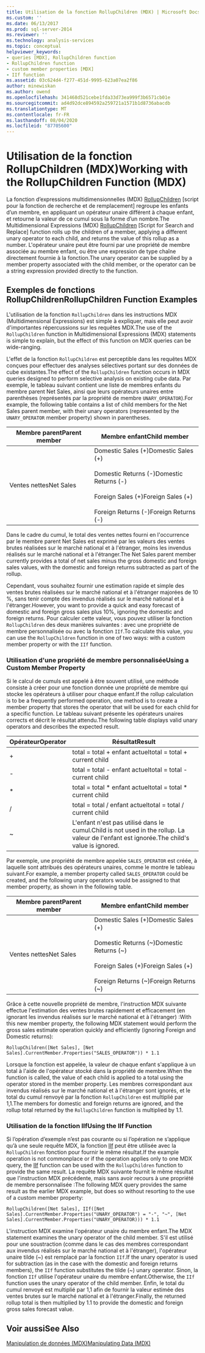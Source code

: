 ```yaml
---
title: Utilisation de la fonction RollupChildren (MDX) | Microsoft Docs
ms.custom: ''
ms.date: 06/13/2017
ms.prod: sql-server-2014
ms.reviewer: ''
ms.technology: analysis-services
ms.topic: conceptual
helpviewer_keywords:
- queries [MDX], RollupChildren function
- RollupChildren function
- custom member properties [MDX]
- IIf function
ms.assetid: 03c624d4-f277-451d-9995-623a07ea2f86
author: minewiskan
ms.author: owend
ms.openlocfilehash: 341468d521cebe1fda33d73ea999f3b6571cb01e
ms.sourcegitcommit: ad4d92dce894592a259721a1571b1d8736abacdb
ms.translationtype: MT
ms.contentlocale: fr-FR
ms.lasthandoff: 08/04/2020
ms.locfileid: "87705600"
---
```

# <a name="working-with-the-rollupchildren-function-mdx"></a><span data-ttu-id="8c455-102">Utilisation de la fonction RollupChildren (MDX)</span><span class="sxs-lookup"><span data-stu-id="8c455-102">Working with the RollupChildren Function (MDX)</span></span>
  <span data-ttu-id="8c455-103">La fonction d’expressions multidimensionnelles (MDX) [RollupChildren](/sql/mdx/rollupchildren-mdx) [script pour la fonction de recherche et de remplacement] regroupe les enfants d’un membre, en appliquant un opérateur unaire différent à chaque enfant, et retourne la valeur de ce cumul sous la forme d’un nombre.</span><span class="sxs-lookup"><span data-stu-id="8c455-103">The Multidimensional Expressions (MDX) [RollupChildren](/sql/mdx/rollupchildren-mdx) [Script for Search and Replace] function rolls up the children of a member, applying a different unary operator to each child, and returns the value of this rollup as a number.</span></span> <span data-ttu-id="8c455-104">L'opérateur unaire peut être fourni par une propriété de membre associée au membre enfant, ou être une expression de type chaîne directement fournie à la fonction.</span><span class="sxs-lookup"><span data-stu-id="8c455-104">The unary operator can be supplied by a member property associated with the child member, or the operator can be a string expression provided directly to the function.</span></span>  
  
## <a name="rollupchildren-function-examples"></a><span data-ttu-id="8c455-105">Exemples de fonctions RollupChildren</span><span class="sxs-lookup"><span data-stu-id="8c455-105">RollupChildren Function Examples</span></span>  
 <span data-ttu-id="8c455-106">L'utilisation de la fonction `RollupChildren` dans les instructions MDX (Multidimensional Expressions) est simple à expliquer, mais elle peut avoir d'importantes répercussions sur les requêtes MDX.</span><span class="sxs-lookup"><span data-stu-id="8c455-106">The use of the `RollupChildren` function in Multidimensional Expressions (MDX) statements is simple to explain, but the effect of this function on MDX queries can be wide-ranging.</span></span>  
  
 <span data-ttu-id="8c455-107">L'effet de la fonction `RollupChildren` est perceptible dans les requêtes MDX conçues pour effectuer des analyses sélectives portant sur des données de cube existantes.</span><span class="sxs-lookup"><span data-stu-id="8c455-107">The effect of the `RollupChildren` function occurs in MDX queries designed to perform selective analysis on existing cube data.</span></span> <span data-ttu-id="8c455-108">Par exemple, le tableau suivant contient une liste de membres enfants du membre parent Net Sales, ainsi que leurs opérateurs unaires entre parenthèses (représentés par la propriété de membre `UNARY_OPERATOR`).</span><span class="sxs-lookup"><span data-stu-id="8c455-108">For example, the following table contains a list of child members for the Net Sales parent member, with their unary operators (represented by the `UNARY_OPERATOR` member property) shown in parentheses.</span></span>  
  
|<span data-ttu-id="8c455-109">Membre parent</span><span class="sxs-lookup"><span data-stu-id="8c455-109">Parent member</span></span>|<span data-ttu-id="8c455-110">Membre enfant</span><span class="sxs-lookup"><span data-stu-id="8c455-110">Child member</span></span>|  
|-------------------|------------------|  
|<span data-ttu-id="8c455-111">Ventes nettes</span><span class="sxs-lookup"><span data-stu-id="8c455-111">Net Sales</span></span>|<span data-ttu-id="8c455-112">Domestic Sales (+)</span><span class="sxs-lookup"><span data-stu-id="8c455-112">Domestic Sales (+)</span></span><br /><br /> <span data-ttu-id="8c455-113">Domestic Returns (-)</span><span class="sxs-lookup"><span data-stu-id="8c455-113">Domestic Returns (-)</span></span><br /><br /> <span data-ttu-id="8c455-114">Foreign Sales (+)</span><span class="sxs-lookup"><span data-stu-id="8c455-114">Foreign Sales (+)</span></span><br /><br /> <span data-ttu-id="8c455-115">Foreign Returns (-)</span><span class="sxs-lookup"><span data-stu-id="8c455-115">Foreign Returns (-)</span></span>|  
  
 <span data-ttu-id="8c455-116">Dans le cadre du cumul, le total des ventes nettes fourni en l'occurrence par le membre parent Net Sales est exprimé par les valeurs des ventes brutes réalisées sur le marché national et à l'étranger, moins les invendus réalisés sur le marché national et à l'étranger.</span><span class="sxs-lookup"><span data-stu-id="8c455-116">The Net Sales parent member currently provides a total of net sales minus the gross domestic and foreign sales values, with the domestic and foreign returns subtracted as part of the rollup.</span></span>  
  
 <span data-ttu-id="8c455-117">Cependant, vous souhaitez fournir une estimation rapide et simple des ventes brutes réalisées sur le marché national et à l'étranger majorées de 10 %, sans tenir compte des invendus réalisés sur le marché national et à l'étranger.</span><span class="sxs-lookup"><span data-stu-id="8c455-117">However, you want to provide a quick and easy forecast of domestic and foreign gross sales plus 10%, ignoring the domestic and foreign returns.</span></span> <span data-ttu-id="8c455-118">Pour calculer cette valeur, vous pouvez utiliser la fonction `RollupChildren` des deux manières suivantes : avec une propriété de membre personnalisée ou avec la fonction `IIf`.</span><span class="sxs-lookup"><span data-stu-id="8c455-118">To calculate this value, you can use the `RollupChildren` function in one of two ways: with a custom member property or with the `IIf` function.</span></span>  
  
### <a name="using-a-custom-member-property"></a><span data-ttu-id="8c455-119">Utilisation d'une propriété de membre personnalisée</span><span class="sxs-lookup"><span data-stu-id="8c455-119">Using a Custom Member Property</span></span>  
 <span data-ttu-id="8c455-120">Si le calcul de cumuls est appelé à être souvent utilisé, une méthode consiste à créer pour une fonction donnée une propriété de membre qui stocke les opérateurs à utiliser pour chaque enfant.</span><span class="sxs-lookup"><span data-stu-id="8c455-120">If the rollup calculation is to be a frequently performed operation, one method is to create a member property that stores the operator that will be used for each child for a specific function.</span></span> <span data-ttu-id="8c455-121">Le tableau suivant présente les opérateurs unaires corrects et décrit le résultat attendu.</span><span class="sxs-lookup"><span data-stu-id="8c455-121">The following table displays valid unary operators and describes the expected result.</span></span>  
  
|<span data-ttu-id="8c455-122">Opérateur</span><span class="sxs-lookup"><span data-stu-id="8c455-122">Operator</span></span>|<span data-ttu-id="8c455-123">Résultat</span><span class="sxs-lookup"><span data-stu-id="8c455-123">Result</span></span>|  
|--------------|------------|  
|+|<span data-ttu-id="8c455-124">total = total + enfant actuel</span><span class="sxs-lookup"><span data-stu-id="8c455-124">total = total + current child</span></span>|  
|-|<span data-ttu-id="8c455-125">total = total - enfant actuel</span><span class="sxs-lookup"><span data-stu-id="8c455-125">total = total - current child</span></span>|  
|*|<span data-ttu-id="8c455-126">total = total \* enfant actuel</span><span class="sxs-lookup"><span data-stu-id="8c455-126">total = total \* current child</span></span>|  
|/|<span data-ttu-id="8c455-127">total = total / enfant actuel</span><span class="sxs-lookup"><span data-stu-id="8c455-127">total = total / current child</span></span>|  
|~|<span data-ttu-id="8c455-128">L'enfant n'est pas utilisé dans le cumul.</span><span class="sxs-lookup"><span data-stu-id="8c455-128">Child is not used in the rollup.</span></span> <span data-ttu-id="8c455-129">La valeur de l'enfant est ignorée.</span><span class="sxs-lookup"><span data-stu-id="8c455-129">The child's value is ignored.</span></span>|  
  
 <span data-ttu-id="8c455-130">Par exemple, une propriété de membre appelée `SALES_OPERATOR` est créée, à laquelle sont attribués des opérateurs unaires, comme le montre le tableau suivant.</span><span class="sxs-lookup"><span data-stu-id="8c455-130">For example, a member property called `SALES_OPERATOR` could be created, and the following unary operators would be assigned to that member property, as shown in the following table.</span></span>  
  
|<span data-ttu-id="8c455-131">Membre parent</span><span class="sxs-lookup"><span data-stu-id="8c455-131">Parent member</span></span>|<span data-ttu-id="8c455-132">Membre enfant</span><span class="sxs-lookup"><span data-stu-id="8c455-132">Child member</span></span>|  
|-------------------|------------------|  
|<span data-ttu-id="8c455-133">Ventes nettes</span><span class="sxs-lookup"><span data-stu-id="8c455-133">Net Sales</span></span>|<span data-ttu-id="8c455-134">Domestic Sales (+)</span><span class="sxs-lookup"><span data-stu-id="8c455-134">Domestic Sales (+)</span></span><br /><br /> <span data-ttu-id="8c455-135">Domestic Returns (~)</span><span class="sxs-lookup"><span data-stu-id="8c455-135">Domestic Returns (~)</span></span><br /><br /> <span data-ttu-id="8c455-136">Foreign Sales (+)</span><span class="sxs-lookup"><span data-stu-id="8c455-136">Foreign Sales (+)</span></span><br /><br /> <span data-ttu-id="8c455-137">Foreign Returns (~)</span><span class="sxs-lookup"><span data-stu-id="8c455-137">Foreign Returns (~)</span></span>|  
  
 <span data-ttu-id="8c455-138">Grâce à cette nouvelle propriété de membre, l'instruction MDX suivante effectue l'estimation des ventes brutes rapidement et efficacement (en ignorant les invendus réalisés sur le marché national et à l'étranger) :</span><span class="sxs-lookup"><span data-stu-id="8c455-138">With this new member property, the following MDX statement would perform the gross sales estimate operation quickly and efficiently (ignoring Foreign and Domestic returns):</span></span>  
  
```  
RollupChildren([Net Sales], [Net Sales].CurrentMember.Properties("SALES_OPERATOR")) * 1.1  
```  
  
 <span data-ttu-id="8c455-139">Lorsque la fonction est appelée, la valeur de chaque enfant s'applique à un total à l'aide de l'opérateur stocké dans la propriété de membre.</span><span class="sxs-lookup"><span data-stu-id="8c455-139">When the function is called, the value of each child is applied to a total using the operator stored in the member property.</span></span> <span data-ttu-id="8c455-140">Les membres correspondant aux invendus réalisés sur le marché national et à l'étranger sont ignorés, et le total du cumul renvoyé par la fonction `RollupChildren` est multiplié par 1,1.</span><span class="sxs-lookup"><span data-stu-id="8c455-140">The members for domestic and foreign returns are ignored, and the rollup total returned by the `RollupChildren` function is multiplied by 1.1.</span></span>  
  
### <a name="using-the-iif-function"></a><span data-ttu-id="8c455-141">Utilisation de la fonction IIf</span><span class="sxs-lookup"><span data-stu-id="8c455-141">Using the IIf Function</span></span>  
 <span data-ttu-id="8c455-142">Si l’opération d’exemple n’est pas courante ou si l’opération ne s’applique qu’à une seule requête MDX, la fonction [IIf](/sql/mdx/iif-mdx) peut être utilisée avec la `RollupChildren` fonction pour fournir le même résultat.</span><span class="sxs-lookup"><span data-stu-id="8c455-142">If the example operation is not commonplace or if the operation applies only to one MDX query, the [IIf](/sql/mdx/iif-mdx) function can be used with the `RollupChildren` function to provide the same result.</span></span> <span data-ttu-id="8c455-143">La requête MDX suivante fournit le même résultat que l'instruction MDX précédente, mais sans avoir recours à une propriété de membre personnalisée :</span><span class="sxs-lookup"><span data-stu-id="8c455-143">The following MDX query provides the same result as the earlier MDX example, but does so without resorting to the use of a custom member property:</span></span>  
  
```  
RollupChildren([Net Sales], IIf([Net Sales].CurrentMember.Properties("UNARY_OPERATOR") = "-", "~", [Net Sales].CurrentMember.Properties("UNARY_OPERATOR))) * 1.1  
```  
  
 <span data-ttu-id="8c455-144">L'instruction MDX examine l'opérateur unaire du membre enfant.</span><span class="sxs-lookup"><span data-stu-id="8c455-144">The MDX statement examines the unary operator of the child member.</span></span> <span data-ttu-id="8c455-145">S'il est utilisé pour une soustraction (comme dans le cas des membres correspondant aux invendus réalisés sur le marché national et à l'étranger), l'opérateur unaire tilde (~) est remplacé par la fonction `IIf`.</span><span class="sxs-lookup"><span data-stu-id="8c455-145">If the unary operator is used for subtraction (as in the case with the domestic and foreign returns members), the `IIf` function substitutes the tilde (~) unary operator.</span></span> <span data-ttu-id="8c455-146">Sinon, la fonction `IIf` utilise l'opérateur unaire du membre enfant.</span><span class="sxs-lookup"><span data-stu-id="8c455-146">Otherwise, the `IIf` function uses the unary operator of the child member.</span></span> <span data-ttu-id="8c455-147">Enfin, le total du cumul renvoyé est multiplié par 1,1 afin de fournir la valeur estimée des ventes brutes sur le marché national et à l'étranger.</span><span class="sxs-lookup"><span data-stu-id="8c455-147">Finally, the returned rollup total is then multiplied by 1.1 to provide the domestic and foreign gross sales forecast value.</span></span>  
  
## <a name="see-also"></a><span data-ttu-id="8c455-148">Voir aussi</span><span class="sxs-lookup"><span data-stu-id="8c455-148">See Also</span></span>  
 [<span data-ttu-id="8c455-149">Manipulation de données &#40;MDX&#41;</span><span class="sxs-lookup"><span data-stu-id="8c455-149">Manipulating Data &#40;MDX&#41;</span></span>](mdx-data-manipulation-manipulating-data.md)  
  
  
